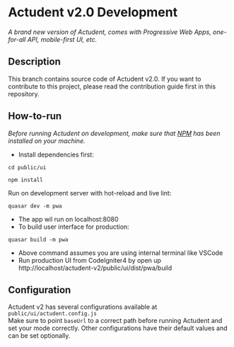 # Actudent v2.0 Development
<i>A brand new version of Actudent, comes with Progressive Web Apps, one-for-all API, mobile-first UI,  etc. </i>

## Description
This branch contains source code of Actudent v2.0. If you want to contribute to this project, please read the contribution guide first in this repository.

## How-to-run
<i>Before running Actudent on development, make sure that [NPM](https://www.npmjs.com/get-npm) has been installed on your machine.</i>
- Install dependencies first:
```
cd public/ui

npm install
```
Run on development server with hot-reload and live lint:
```
quasar dev -m pwa
```
- The app wil run on localhost:8080
- To build user interface for production:
```
quasar build -m pwa
```
- Above command assumes you are using internal terminal like VSCode
- Run production UI from CodeIgniter4 by open up http://localhost/actudent-v2/public/ui/dist/pwa/build

## Configuration
Actudent v2 has several configurations available at `public/ui/actudent.config.js`<br>
Make sure to point `baseUrl` to a correct path before running Actudent and set your mode
correctly. Other configurations have their default values and can be set optionally.